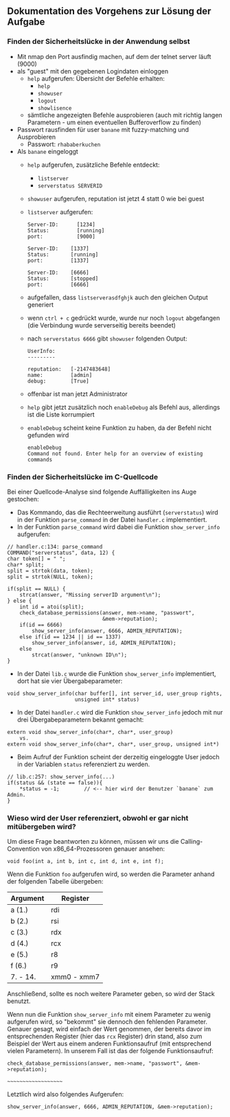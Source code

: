 ## Dokumentation des Vorgehens zur Lösung der Aufgabe
### Finden der Sicherheitslücke in der Anwendung selbst

- Mit nmap den Port ausfindig machen, auf dem der telnet server läuft (9000)
- als "guest" mit den gegebenen Logindaten einloggen
    - `help` aufgerufen: Übersicht der Befehle erhalten:
        - `help`
        - `showuser`
        - `logout`
        - `showlisence`
    - sämtliche angezeigten Befehle ausprobieren (auch mit richtig langen
      Parametern - um einen eventuellen Bufferoverflow zu finden)
- Passwort rausfinden für user `banane` mit fuzzy-matching und Ausprobieren
    - Passwort: `rhababerkuchen`
- Als `banane` eingeloggt
    - `help` aufgerufen, zusätzliche Befehle entdeckt:
        - `listserver`
        - `serverstatus SERVERID`
    - `showuser` aufgerufen, reputation ist jetzt 4 statt 0 wie bei guest
    - `listserver` aufgerufen:

        ```
        Server-ID:      [1234]
        Status:         [running]
        port:           [9000]

        Server-ID:    [1337]
        Status:       [running]
        port:         [1337]

        Server-ID:    [6666]
        Status:       [stopped]
        port:         [6666]
        ```

    - aufgefallen, dass `listserverasdfghjk` auch den gleichen Output generiert
    - wenn `ctrl + c` gedrückt wurde, wurde nur noch `logout` abgefangen (die
      Verbindung wurde serverseitig bereits beendet)
    - nach `serverstatus 6666` gibt `showuser` folgenden Output:

        ```
        UserInfo:
        ---------

        reputation:   [-2147483648]
        name:         [admin]
        debug:        [True]
        ```
    - offenbar ist man jetzt Administrator
    - `help` gibt jetzt zusätzlich noch `enableDebug` als Befehl aus,
      allerdings ist die Liste korrumpiert
    - `enableDebug` scheint keine Funktion zu haben, da der Befehl nicht
      gefunden wird

      ```
      enableDebug
      Command not found. Enter help for an overview of existing commands
      ```

### Finden der Sicherheitslücke im C-Quellcode
Bei einer Quellcode-Analyse sind folgende Auffälligkeiten ins Auge gestochen:

- Das Kommando, das die Rechteerweitung ausführt (`serverstatus`) wird in der
  Funktion `parse_command` in der Datei `handler.c` implementiert.
- In der Funktion `parse_command` wird dabei die Funktion `show_server_info`
  aufgerufen:

```
// handler.c:134: parse_command
COMMAND("serverstatus", data, 12) {
char token[] = " ";
char* split;
split = strtok(data, token);
split = strtok(NULL, token);

if(split == NULL) {
    strcat(answer, "Missing serverID argument\n");
} else {
    int id = atoi(split);
    check_database_permissions(answer, mem->name, "passwort",
                               &mem->reputation);
    if(id == 6666)
        show_server_info(answer, 6666, ADMIN_REPUTATION);
    else if(id == 1234 || id == 1337)
        show_server_info(answer, id, ADMIN_REPUTATION);
    else
        strcat(answer, "unknown ID\n");
}
```

- In der Datei `lib.c` wurde die Funktion `show_server_info` implementiert,
  dort hat sie vier Übergabeparameter: 

```
void show_server_info(char buffer[], int server_id, user_group rights,
                      unsigned int* status)
```

- In der Datei `handler.c` wird die Funktion `show_server_info` jedoch mit  nur
  drei Übergabeparametern bekannt gemacht: 

```
extern void show_server_info(char*, char*, user_group)
    vs.
extern void show_server_info(char*, char*, user_group, unsigned int*)
```

- Beim Aufruf der Funktion scheint der derzeitig eingeloggte User jedoch in der
  Variablen `status` referenziert zu werden.

```
// lib.c:257: show_server_info(...)
if(status && (state == false)){
    *status = -1;        // <-- hier wird der Benutzer `banane` zum Admin.
}
```

### Wieso wird der User referenziert, obwohl er gar nicht mitübergeben wird?

Um diese Frage beantworten zu können, müssen wir uns die Calling-Convention von
x86_64-Prozessoren genauer ansehen:

```
void foo(int a, int b, int c, int d, int e, int f);
```

Wenn die Funktion `foo` aufgerufen wird, so werden die Parameter anhand der
folgenden Tabelle übergeben:

| Argument | Register |
| -------- | -------- |
| a (1.)   | rdi      |
| b (2.)   | rsi      |
| c (3.)   | rdx      |
| d (4.)   | rcx      |
| e (5.)   | r8       |
| f (6.)   | r9       |
| 7. - 14. | xmm0 - xmm7 |

Anschließend, sollte es noch weitere Parameter geben, so wird der Stack
benutzt.

Wenn nun die Funktion `show_server_info` mit einem Parameter zu wenig
aufgerufen wird, so "bekommt" sie dennoch den fehlenden Parameter. Genauer
gesagt, wird einfach der Wert genommen, der bereits davor im entsprechenden
Register (hier das `rcx` Register) drin stand, also zum Beispiel der Wert aus
einem anderen Funktionsaufruf (mit entsprechend vielen Parametern). In unserem
Fall ist das der folgende Funktionsaufruf:

```
check_database_permissions(answer, mem->name, "passwort", &mem->reputation);
                                                        ~~~~~~~~~~~~~~~~~~
```

Letztlich wird also folgendes Aufgerufen:

```
show_server_info(answer, 6666, ADMIN_REPUTATION, &mem->reputation);
```

